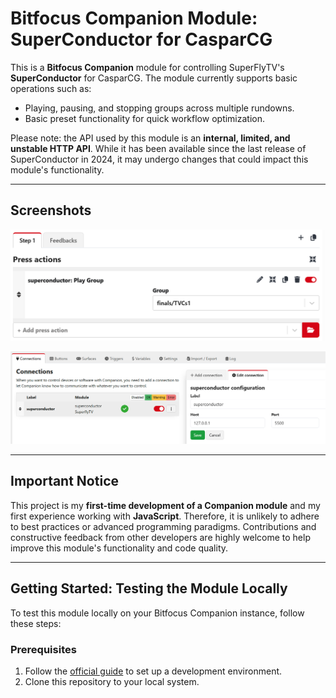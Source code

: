 # Bitfocus Companion Module: SuperConductor for CasparCG

This is a **Bitfocus Companion** module for controlling SuperFlyTV's **SuperConductor** for CasparCG. The module currently supports basic operations such as:

- Playing, pausing, and stopping groups across multiple rundowns.
- Basic preset functionality for quick workflow optimization.

Please note: the API used by this module is an **internal, limited, and unstable HTTP API**. While it has been available since the last release of SuperConductor in 2024, it may undergo changes that could impact this module's functionality.

---

## Screenshots

![Screenshot](/docs/screenshot-action-playgroup.png)

![Screenshot](/docs/screenshot-connection-setup.png)

---

## Important Notice
This project is my **first-time development of a Companion module** and my first experience working with **JavaScript**. Therefore, it is unlikely to adhere to best practices or advanced programming paradigms. Contributions and constructive feedback from other developers are highly welcome to help improve this module's functionality and code quality.

---

## Getting Started: Testing the Module Locally

To test this module locally on your Bitfocus Companion instance, follow these steps:

### Prerequisites
1. Follow the [official guide](https://github.com/bitfocus/companion-module-base/wiki) to set up a development environment.
2. Clone this repository to your local system.
